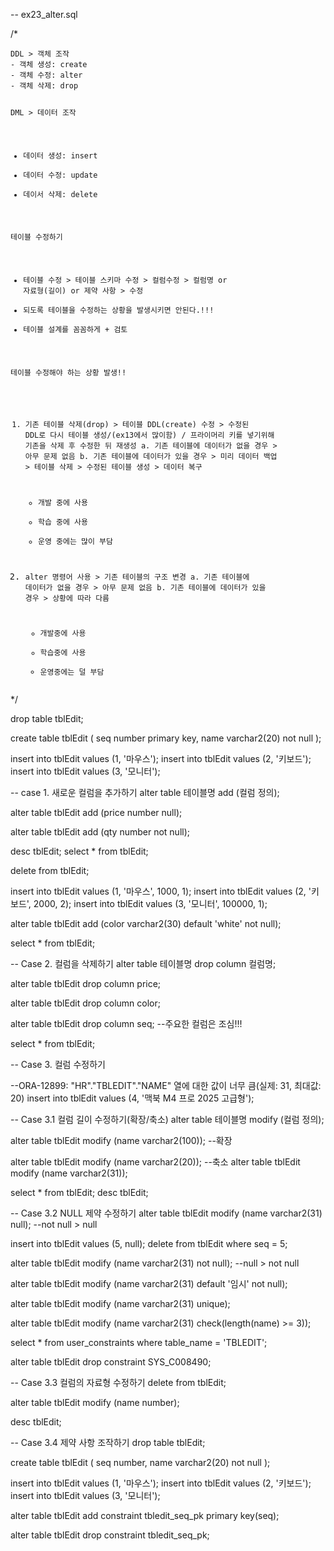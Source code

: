 <p>-- ex23_alter.sql</p>
<p>/*</p>
<pre><code>DDL &gt; 객체 조작
- 객체 생성: create
- 객체 수정: alter
- 객체 삭제: drop

DML &gt; 데이터 조작
- 데이터 생성: insert
- 데이터 수정: update
- 데이서 삭제: delete


테이블 수정하기
- 테이블 수정 &gt; 테이블 스키마 수정 &gt; 컬럼수정
    &gt; 컬럼명 or 자료형(길이) or 제약 사항 &gt; 수정
- 되도록 테이블을 수정하는 상황을 발생시키면 안된다.!!!
- 테이블 설계를 꼼꼼하게 + 검토

테이블 수정해야 하는 상황 발생!!
1. 기존 테이블 삭제(drop) &gt; 테이블 DDL(create) 수정 &gt; 수정된 DDL로 다시 테이블 생성/(ex13에서 많이함) / 프라이머리 키를 넣기위해 기존을 삭제 후 수정한 뒤 재생성
    a. 기존 테이블에 데이터가 없을 경우 &gt; 아무 문제 없음
    b. 기존 테이블에 데이터가 있을 경우 &gt; 미리 데이터 백업 &gt; 테이블 삭제
        &gt; 수정된 테이블 생성 &gt; 데이터 복구
    - 개발 중에 사용
    - 학습 중에 사용
    - 운영 중에는 많이 부담



2. alter 명령어 사용 &gt; 기존 테이블의 구조 변경
    a. 기존 테이블에 데이터가 없을 경우 &gt; 아무 문제 없음
    b. 기존 테이블에 데이터가 있을 경우 &gt; 상황에 따라 다름
    - 개발중에 사용
    - 학습중에 사용
    - 운영중에는 덜 부담</code></pre><p>*/</p>
<p>drop table tblEdit;</p>
<p>create table tblEdit (
    seq number primary key,
    name varchar2(20) not null
);</p>
<p>insert into tblEdit values (1, '마우스');
insert into tblEdit values (2, '키보드');
insert into tblEdit values (3, '모니터');</p>
<p>-- case 1. 새로운 컬럼을 추가하기
alter table 테이블명 add (컬럼 정의);</p>
<p>alter table tblEdit add (price number null);</p>
<p>alter table tblEdit add (qty number not null);</p>
<p>desc tblEdit;
select * from tblEdit;</p>
<p>delete from tblEdit;</p>
<p>insert into tblEdit values (1, '마우스', 1000, 1);
insert into tblEdit values (2, '키보드', 2000, 2);
insert into tblEdit values (3, '모니터', 100000, 1);</p>
<p>alter table tblEdit add (color varchar2(30) default 'white' not null);</p>
<p>select * from tblEdit;</p>
<p>-- Case 2. 컬럼을 삭제하기
alter table 테이블명 drop column 컬럼명;</p>
<p>alter table tblEdit drop column price;</p>
<p>alter table tblEdit drop column color;</p>
<p>alter table tblEdit drop column seq; --주요한 컬럼은 조심!!!</p>
<p>select * from tblEdit;</p>
<p>-- Case 3. 컬럼 수정하기</p>
<p>--ORA-12899: &quot;HR&quot;.&quot;TBLEDIT&quot;.&quot;NAME&quot; 열에 대한 값이 너무 큼(실제: 31, 최대값: 20)
insert into tblEdit values (4, '맥북 M4 프로 2025 고급형');</p>
<p>-- Case 3.1 컬럼 길이 수정하기(확장/축소)
alter table 테이블명
    modify (컬럼 정의);</p>
<p>alter table tblEdit modify (name varchar2(100)); --확장</p>
<p>alter table tblEdit modify (name varchar2(20)); --축소
alter table tblEdit modify (name varchar2(31));</p>
<p>select * from tblEdit;
desc tblEdit;</p>
<p>-- Case 3.2 NULL 제약 수정하기
alter table tblEdit modify (name varchar2(31) null); --not null &gt; null</p>
<p>insert into tblEdit values (5, null);
delete from tblEdit where seq = 5;</p>
<p>alter table tblEdit modify (name varchar2(31) not null); --null &gt; not null</p>
<p>alter table tblEdit modify (name varchar2(31) default '임시' not null);</p>
<p>alter table tblEdit modify (name varchar2(31) unique);</p>
<p>alter table tblEdit modify (name varchar2(31) check(length(name) &gt;= 3));</p>
<p>select * from user_constraints
    where table_name = 'TBLEDIT';</p>
<p>alter table tblEdit drop constraint SYS_C008490;</p>
<p>-- Case 3.3 컬럼의 자료형 수정하기
delete from tblEdit;</p>
<p>alter table tblEdit modify (name number);</p>
<p>desc tblEdit;</p>
<p>-- Case 3.4 제약 사항 조작하기
drop table tblEdit;</p>
<p>create table tblEdit (
    seq number,
    name varchar2(20) not null
);</p>
<p>insert into tblEdit values (1, '마우스');
insert into tblEdit values (2, '키보드');
insert into tblEdit values (3, '모니터');</p>
<p>alter table tblEdit
    add constraint tbledit_seq_pk primary key(seq);</p>
<p>alter table tblEdit
    drop constraint tbledit_seq_pk;</p>
